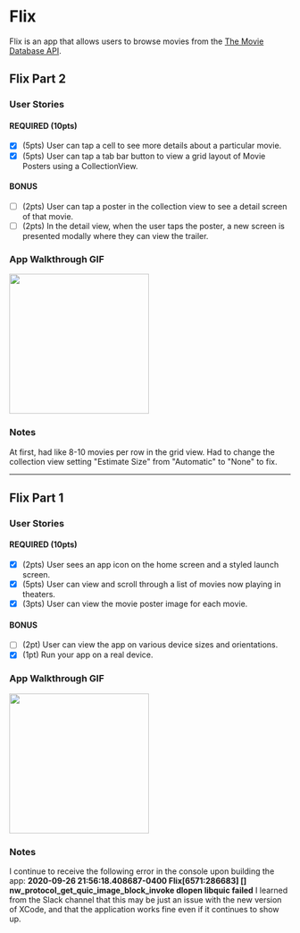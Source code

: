 # Flix

Flix is an app that allows users to browse movies from the [The Movie Database API](http://docs.themoviedb.apiary.io/#).

## Flix Part 2

### User Stories

#### REQUIRED (10pts)
- [x] (5pts) User can tap a cell to see more details about a particular movie.
- [x] (5pts) User can tap a tab bar button to view a grid layout of Movie Posters using a CollectionView.

#### BONUS
- [ ] (2pts) User can tap a poster in the collection view to see a detail screen of that movie.
- [ ] (2pts) In the detail view, when the user taps the poster, a new screen is presented modally where they can view the trailer.

### App Walkthrough GIF

<img src="iOS_Unit2_Assignment.gif" width=250><br>

### Notes
At first, had like 8-10 movies per row in the grid view. Had to change the collection view setting "Estimate Size" from "Automatic" to "None" to fix.

---

## Flix Part 1

### User Stories

#### REQUIRED (10pts)
- [x] (2pts) User sees an app icon on the home screen and a styled launch screen.
- [x] (5pts) User can view and scroll through a list of movies now playing in theaters.
- [x] (3pts) User can view the movie poster image for each movie.

#### BONUS
- [ ] (2pt) User can view the app on various device sizes and orientations.
- [x] (1pt) Run your app on a real device.

### App Walkthrough GIF

<img src="flix.gif" width=250><br>

### Notes
I continue to receive the following error in the console upon building the app:
**2020-09-26 21:56:18.408687-0400 Flix[6571:286683] [] nw_protocol_get_quic_image_block_invoke dlopen libquic failed**
I learned from the Slack channel that this may be just an issue with the new version of XCode, and that the application works fine even if it continues to show up.
